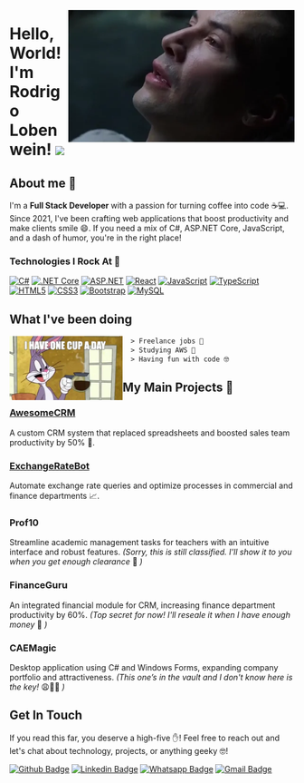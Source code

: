 <a href="https://youtu.be/0YhJxJZOWBw?t=51" target="_blank"><img align="right" alt="Neo knows code too!" width="400" height=auto src="assets/neo_know_code.webp"></a>


# Hello, World! I'm Rodrigo Lobenwein! <img src="https://media.giphy.com/media/hvRJCLFzcasrR4ia7z/giphy.gif" width="25">
## About me 🚀
I'm a <strong>Full Stack Developer</strong> with a passion for turning coffee into code ☕💻. 
Since 2021, I've been crafting web applications that boost productivity and make clients smile 😄. 
If you need a mix of C#, ASP.NET Core, JavaScript, and a dash of humor, you're in the right place!





### Technologies I Rock At 🎸

[![C#](https://img.shields.io/badge/-C%23-239120?style=flat-square&logo=c-sharp&logoColor=white&link=https://docs.microsoft.com/en-us/dotnet/csharp/)](https://docs.microsoft.com/en-us/dotnet/csharp/)
[![.NET Core](https://img.shields.io/badge/-.NET_Core-512BD4?style=flat-square&logo=.net&logoColor=white&link=https://docs.microsoft.com/en-us/aspnet/core/?view=aspnetcore-5.0)](https://docs.microsoft.com/en-us/aspnet/core/?view=aspnetcore-5.0)
[![ASP.NET](https://img.shields.io/badge/-ASP.NET-512BD4?style=flat-square&logo=.net&logoColor=white&link=https://docs.microsoft.com/en-us/aspnet/)](https://docs.microsoft.com/en-us/aspnet/)
[![React](https://img.shields.io/badge/-React-61DAFB?style=flat-square&logo=react&logoColor=white&link=https://reactjs.org/docs/getting-started.html)](https://reactjs.org/docs/getting-started.html)
[![JavaScript](https://img.shields.io/badge/-JavaScript-F7DF1E?style=flat-square&logo=javascript&logoColor=black&link=https://developer.mozilla.org/en-US/docs/Web/JavaScript)](https://developer.mozilla.org/en-US/docs/Web/JavaScript)
[![TypeScript](https://img.shields.io/badge/-TypeScript-007ACC?style=flat-square&logo=typescript&logoColor=white&link=https://www.typescriptlang.org/docs/)](https://www.typescriptlang.org/docs/)
[![HTML5](https://img.shields.io/badge/-HTML5-E34F26?style=flat-square&logo=html5&logoColor=white&link=https://developer.mozilla.org/en-US/docs/Web/Guide/HTML/HTML5)](https://developer.mozilla.org/en-US/docs/Web/Guide/HTML/HTML5)
[![CSS3](https://img.shields.io/badge/-CSS3-1572B6?style=flat-square&logo=css3&logoColor=white&link=https://developer.mozilla.org/en-US/docs/Web/CSS)](https://developer.mozilla.org/en-US/docs/Web/CSS)
[![Bootstrap](https://img.shields.io/badge/-Bootstrap-563D7C?style=flat-square&logo=bootstrap&logoColor=white&link=https://getbootstrap.com/docs/5.0/getting-started/introduction/)](https://getbootstrap.com/docs/5.0/getting-started/introduction/)
[![MySQL](https://img.shields.io/badge/-MySQL-4479A1?style=flat-square&logo=mysql&logoColor=white&link=https://dev.mysql.com/doc/)](https://dev.mysql.com/doc/)


## What I've been doing
<img align="left" width="200" margin="5px" height=auto src="assets/coffee_cup.webp">

      > Freelance jobs 🤨
      > Studying AWS 🤯
      > Having fun with code 🤓
###

## My Main Projects 💼
### [AwesomeCRM](https://github.com/rlobenwein/CRM_Sample)
A custom CRM system that replaced spreadsheets and boosted sales team productivity by 50% 🚀.
### [ExchangeRateBot](https://github.com/rlobenwein/BrazilianExchangeHelper)
Automate exchange rate queries and optimize processes in commercial and finance departments 📈.

### Prof10
Streamline academic management tasks for teachers with an intuitive interface and robust features.
*(Sorry, this is still classified. I'll show it to you when you get enough clearance* 😬 *)*

### FinanceGuru
An integrated financial module for CRM, increasing finance department productivity by 60%.
*(Top secret for now! I'll reseale it when I have enough money* 🤑 *)*

### CAEMagic
Desktop application using C# and Windows Forms, expanding company portfolio and attractiveness.
*(This one’s in the vault and I don't know here is the key!* 😩🤦‍♂️ *)*


## Get In Touch
If you read this far, you deserve a high-five ✋! Feel free to reach out and let's chat about technology, projects, or anything geeky 🤓!

[![Github Badge](https://img.shields.io/badge/-Github-000?style=flat-square&logo=Github&logoColor=white&link=https://github.com/rlobenwein)](https://github.com/rlobenwein)
[![Linkedin Badge](https://img.shields.io/badge/-LinkedIn-blue?style=flat-square&logo=Linkedin&logoColor=white&link=https://www.linkedin.com/in/rodrigolobenwein)](https://www.linkedin.com/in/rodrigolobenwein)
[![Whatsapp Badge](https://img.shields.io/badge/-Whatsapp-4CA143?style=flat-square&labelColor=4CA143&logo=whatsapp&logoColor=white&link=https://api.whatsapp.com/send?phone=5531996146736)](https://api.whatsapp.com/send?phone=5531996146736&text=Hello!)
[![Gmail Badge](https://img.shields.io/badge/-Gmail-c14438?style=flat-square&logo=Gmail&logoColor=white&link=mailto:rodrigolobenweindev@gmail.com)](mailto:rodrigolobenweindev@gmail.com)
